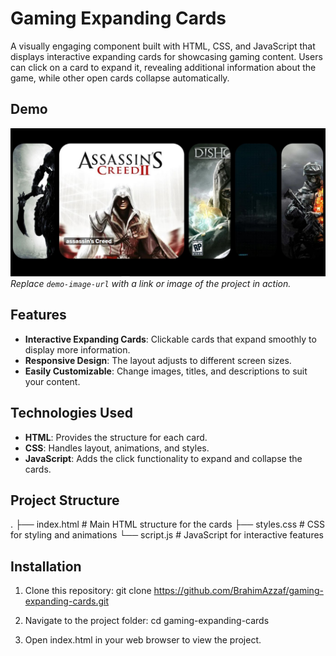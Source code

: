 # Gaming Expanding Cards

A visually engaging component built with HTML, CSS, and JavaScript that displays interactive expanding cards for showcasing gaming content. Users can click on a card to expand it, revealing additional information about the game, while other open cards collapse automatically.

## Demo

![Gaming Expanding Cards](./images/Screenshot.jpg)  
*Replace `demo-image-url` with a link or image of the project in action.*

## Features

- **Interactive Expanding Cards**: Clickable cards that expand smoothly to display more information.
- **Responsive Design**: The layout adjusts to different screen sizes.
- **Easily Customizable**: Change images, titles, and descriptions to suit your content.

## Technologies Used

- **HTML**: Provides the structure for each card.
- **CSS**: Handles layout, animations, and styles.
- **JavaScript**: Adds the click functionality to expand and collapse the cards.

## Project Structure


.
├── index.html       # Main HTML structure for the cards
├── styles.css       # CSS for styling and animations
└── script.js        # JavaScript for interactive features

## Installation

1. Clone this repository:
    git clone https://github.com/BrahimAzzaf/gaming-expanding-cards.git

2. Navigate to the project folder:
    cd gaming-expanding-cards
3. Open index.html in your web browser to view the project.
